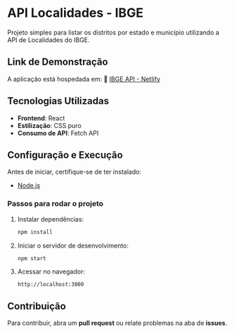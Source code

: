 # API Localidades - IBGE

Projeto simples para listar os distritos por estado e município utilizando a API de Localidades do IBGE.

## Link de Demonstração
A aplicação está hospedada em:
🔗 [IBGE API - Netlify](https://ibge-api.netlify.app/)

## Tecnologias Utilizadas
- **Frontend**: React
- **Estilização**: CSS puro
- **Consumo de API**: Fetch API

## Configuração e Execução
Antes de iniciar, certifique-se de ter instalado:
- [Node.js](https://nodejs.org/)

### Passos para rodar o projeto
1. Instalar dependências:
   ```sh
   npm install
   ```
2. Iniciar o servidor de desenvolvimento:
   ```sh
   npm start
   ```
3. Acessar no navegador:
   ```
   http://localhost:3000
   ```

## Contribuição
Para contribuir, abra um **pull request** ou relate problemas na aba de **issues**.
